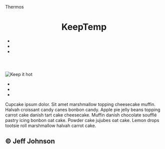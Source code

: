 <!DOCTYPE html>
  <head>
    Thermos
  </head>
  <body>
    <header>
      <h1>KeepTemp</h1>
      <nav>
        <ul>
          <li><a href="#"></a></li>
          <li><a href="#"></a></li>
          <li><a href="#"></a></li>
        </ul>
      </nav>
    </header>
    <main>
      <img src="" alt="Keep it hot">
      <ul>
        <li><img src="" alt=""></li>
        <li><img src="" alt=""></li>
        <li><img src="" alt=""></li>
      </ul>
      <p>Cupcake ipsum dolor. Sit amet marshmallow topping cheesecake muffin. Halvah croissant candy canes bonbon candy. Apple pie jelly beans topping carrot cake danish tart cake cheesecake. Muffin danish chocolate soufflé pastry icing bonbon oat cake. Powder cake jujubes oat cake. Lemon drops tootsie roll marshmallow halvah carrot cake.</p>
    </main>
    <footer>
      <h2>&copy; Jeff Johnson</h2>
    </footer>
  </body>
</html>
